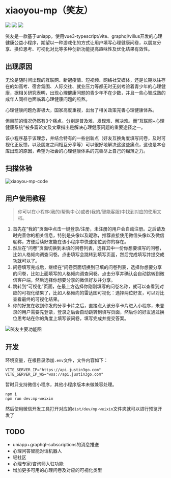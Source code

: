 # xiaoyou-mp（笑友）

[![](https://oss.justin3go.com/blogs/uniapp-vue3_vite-brightgreen%203.svg)](https://uniapp.dcloud.net.cn/tutorial/vue3-basics.html) [![](https://oss.justin3go.com/blogs/graphql-villus-green.svg)](https://villus.logaretm.com/) ![](https://oss.justin3go.com/blogs/typescript-typescript-blue.svg)

笑友是一款基于uniapp，使用vue3-typescript/vite、graphql/villus开发的心理健康公益小程序，期望以一种游戏化的方式让用户填写心理健康问卷，以朋友分享、换位思考、可视化对比等多种创新功能提高趣味性及优化结果有效性。

## 出现原因

无论是随时间出现的互联网、新冠疫情、短视频、网络社交媒体，还是长期以往存在的如高考、宿舍氛围、人际交往、就业压力等都无时无刻考验着青少年的心理健康，据相关研究表明，出现心理健康问题的青少年不在少数，并且一些心智成熟的成年人同样也面临着心理健康问题的煎熬。

心理健康问题危害极大，国家高度重视，出台了相关政策完善心理健康体系。

但目前的情况仍然有3个痛点。分别是普及难、发现难、解决难。而“互联网+心理健康系统”被多篇论文及文章指出是解决心理健康问题的重要途径之一。

该小程序基于该理念，并结合特有的一些创新点（好友互换角度填写问卷，及时可视化正反馈，以及朋友之间相互分享等）可以很好地解决这这些痛点，这也是本仓库出现的原因，希望为社会的心理健康体系的完善尽上自己的绵薄之力。

## 扫描体验

![xiaoyou-mp-code](https://user-images.githubusercontent.com/63507251/233824885-dc73c732-0efa-4c35-933b-9b22fc964734.png)

## 用户使用教程

> 你可以在小程序(我的/帮助中心)或者(我的/智能客服)中找到对应的使用文档。

1. 首先在“我的”页面中点击一键登录/注册，未注册的用户会自动注册。之后请及时完善你的相关信息，特别是头像以及昵称，推荐直接使用微信头像以及微信昵称，方便后续好友能在该小程序中快速定位到你的存在。
2. 然后在“问卷”页面切换到未填的问卷列表，选择其中一份你想要填写的问卷，比如人格倾向调查问卷。点击填写会跳转到填写页面，然后完成填写并提交成功就可以了。
3. 问卷填写完成后，继续在“问卷页面切换到已填的问卷列表，选择你想要分享的问卷，比如上面填写的人格倾向调查问卷。点击分享并确认会自动跳转到微信客户端，然后选择你想要分享的微信好友并分享。
4. 跳转到“可视化”页面，在最上方选择你刚刚填写的问卷名称，就可以查看到对应的可视化结果了，比如人格倾向的雷达图可视化：选择两位好友，可以对比查看最终的可视化结果。 
5. 你的好友在收到你发的分享卡片之后，直接点入该分享卡片进入小程序，未登录的用户需要先登录，登录之后会自动跳转到填写页面，然后你的好友通过换位思考站在你的角度上填写该问卷，填写完成并提交答案。

![笑友主要功能图](https://user-images.githubusercontent.com/63507251/233826785-6ff31b6b-5f3c-4151-a6da-52cb95d48701.png)

## 开发

环境变量，在根目录添加`.env`文件，文件内容如下：

```
VITE_SERVER_IP="https://api.justin3go.com"
VITE_SERVER_IP_WS="wss://api.justin3go.com"
```

暂时只支持微信小程序，其他小程序版本未做兼容处理。

```shell
npm i
npm run dev:mp-weixin
```

然后使用微信开发工具打开对应的`dist/dev/mp-weixin`文件夹就可以进行预览开发了

## TODO

- uniapp+graphql-subscriptions的消息推送
- 心理问答智能对话机器人
- 轻社区
- 心理专家/咨询师入驻功能
- 增加更多可用的心理问卷及对应的可视化类型
